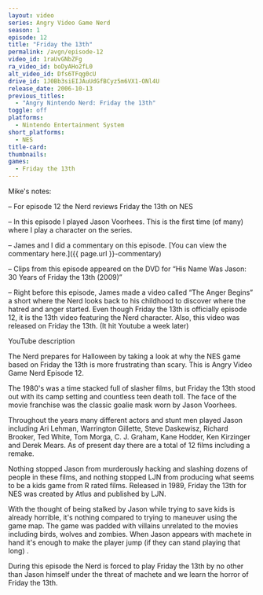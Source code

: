 ```yaml
---
layout: video
series: Angry Video Game Nerd
season: 1
episode: 12
title: "Friday the 13th"
permalink: /avgn/episode-12
video_id: 1raUvGNbZFg
ra_video_id: boDyAHo2fL0
alt_video_id: Dfs6TFqg0cU
drive_id: 1J0Bb3siEIJAuUdGfBCyz5m6VX1-ONl4U
release_date: 2006-10-13
previous_titles:
  - "Angry Nintendo Nerd: Friday the 13th"
toggle: off
platforms:
  - Nintendo Entertainment System
short_platforms:
  - NES
title-card:
thumbnails:
games:
  - Friday the 13th
---
```


<p class="mikes-notes">Mike's notes:</p>

– For episode 12 the Nerd reviews Friday the 13th on NES

– In this episode I played Jason Voorhees. This is the first time (of many) where I play a character on the series.

– James and I did a commentary on this episode. [You can view the commentary here.]({{ page.url }}-commentary)

– Clips from this episode appeared on the DVD for “His Name Was Jason: 30 Years of Friday the 13th (2009)”

– Right before this episode, James made a video called “The Anger Begins” a short where the Nerd looks back to his childhood to discover where the hatred and anger started. Even though Friday the 13th is officially episode 12, it is the 13th video featuring the Nerd character. Also, this video was released on Friday the 13th. (It hit Youtube a week later)

<p class="yt-description">YouTube description</p>

The Nerd prepares for Halloween by taking a look at why the NES game based on Friday the 13th is more frustrating than scary. This is Angry Video Game Nerd Episode 12.

The 1980's was a time stacked full of slasher films, but Friday the 13th stood out with its camp setting and countless teen death toll. The face of the movie franchise was the classic goalie mask worn by Jason Voorhees.

Throughout the years many different actors and stunt men played Jason including Ari Lehman, Warrington Gillette, Steve Daskewisz, Richard Brooker, Ted White, Tom Morga, C. J. Graham, Kane Hodder, Ken Kirzinger and Derek Mears.  As of present day there are a total of 12 films including a remake.

Nothing stopped Jason from murderously hacking and slashing dozens of people in these films, and nothing stopped LJN from producing what seems to be a kids game from R rated films. Released in 1989, Friday the 13th for NES was created by Atlus and published by LJN.

With the thought of being stalked by Jason while trying to save kids is already horrible, it's nothing compared to trying to maneuver using the game map. The game was padded with villains unrelated to the movies including birds, wolves and zombies. When Jason appears with machete in hand it's enough to make the player jump (if they can stand playing that long) .

During this episode the Nerd is forced to play Friday the 13th by no other than Jason himself under the threat of machete and we learn the horror of Friday the 13th.
